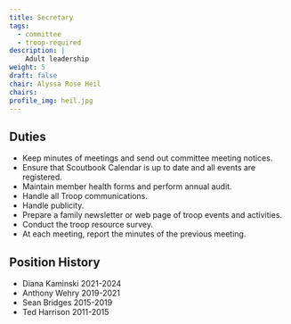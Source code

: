 ```yaml
---
title: Secretary
tags:
  - committee
  - troop-required
description: |
    Adult leadership
weight: 5
draft: false
chair: Alyssa Rose Heil
chairs:
profile_img: heil.jpg
---
```


## Duties

- Keep minutes of meetings and send out committee meeting notices.
- Ensure that Scoutbook Calendar is up to date and all events are registered.
- Maintain member health forms and perform annual audit.
- Handle all Troop communications.
- Handle publicity.
- Prepare a family newsletter or web page of troop events and
  activities.
- Conduct the troop resource survey.
- At each meeting, report the minutes of the previous meeting.

## Position History

- Diana Kaminski 2021-2024
- Anthony Wehry 2019-2021
- Sean Bridges 2015-2019
- Ted Harrison 2011-2015
